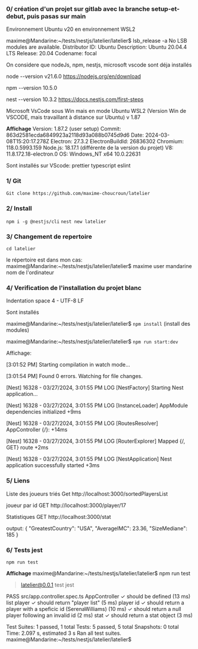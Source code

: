 ### 0/ création d'un projet sur gitlab avec la branche setup-et-debut, puis pasas sur main
Environnement Ubuntu v20 en environnement WSL2

maxime@Mandarine:~/tests/nestjs/latelier/latelier$ lsb_release -a
No LSB modules are available.
Distributor ID: Ubuntu
Description:    Ubuntu 20.04.4 LTS
Release:        20.04
Codename:       focal


On considere que nodeJs, npm, nestjs, microsoft vscode sont déja installés

node --version
v21.6.0
https://nodejs.org/en/download

npm --version
10.5.0
  
nest --version
10.3.2
https://docs.nestjs.com/first-steps

Microsoft VsCode sous Win mais en mode Ubuntu WSL2
(Version Win de VSCODE, mais travaillant à distance sur Ubuntu)
v 1.87

**Affichage**
Version: 1.87.2 (user setup)
Commit: 863d2581ecda6849923a2118d93a088b0745d9d6
Date: 2024-03-08T15:20:17.278Z
Electron: 27.3.2
ElectronBuildId: 26836302
Chromium: 118.0.5993.159
Node.js: 18.17.1   (différente de la version du projet)
V8: 11.8.172.18-electron.0
OS: Windows_NT x64 10.0.22631


Sont installés sur VScode:
prettier
typescript
eslint   


### 1/ Git
`Git clone https://github.com/maxime-choucroun/latelier`

### 2/ Install
 `npm i -g @nestjs/cli`
 `nest new latelier`



### 3/ Changement de repertoire 
`cd latelier`

le répertoire est dans mon cas:  maxime@Mandarine:~/tests/nestjs/latelier/latelier$
maxime user
mandarine nom de l'ordinateur


### 4/ Verification de l'installation du projet blanc

Indentation space 4 - UTF-8 LF

Sont installés



maxime@Mandarine:~/tests/nestjs/latelier/latelier$ `npm install`
(install des modules)

maxime@Mandarine:~/tests/nestjs/latelier/latelier$ `npm run start:dev`


Affichage:

[3:01:52 PM] Starting compilation in watch mode...

[3:01:54 PM] Found 0 errors. Watching for file changes.

[Nest] 16328  - 03/27/2024, 3:01:55 PM     LOG [NestFactory] Starting Nest application...

[Nest] 16328  - 03/27/2024, 3:01:55 PM     LOG [InstanceLoader] AppModule dependencies initialized +9ms

[Nest] 16328  - 03/27/2024, 3:01:55 PM     LOG [RoutesResolver] AppController {/}: +14ms

[Nest] 16328  - 03/27/2024, 3:01:55 PM     LOG [RouterExplorer] Mapped {/, GET} route +2ms

[Nest] 16328  - 03/27/2024, 3:01:55 PM     LOG [NestApplication] Nest application successfully started +3ms


### 5/ Liens

Liste des joueurs triés
Get http://localhost:3000/sortedPlayersList

joueur par id
GET http://localhost:3000/player/17

Statistiques
GET http://localhost:3000/stat

output:
{
    "GreatestCountry": "USA",
    "AverageIMC": 23.36,
    "SizeMediane": 185
}



### 6/ Tests jest
 `npm run test`


**Affichage**
maxime@Mandarine:~/tests/nestjs/latelier/latelier$ npm run test 

> latelier@0.0.1 test
> jest

 PASS  src/app.controller.spec.ts
  AppController
    ✓ should be defined (13 ms)
    list player
      ✓ should return "player list" (5 ms)
    player id
      ✓ should return a player with a speficic id (SerenaWilliams) (10 ms)
      ✓ should return a null player following an invalid id  (2 ms)
    stat
      ✓ should return a stat object (3 ms)

Test Suites: 1 passed, 1 total
Tests:       5 passed, 5 total
Snapshots:   0 total
Time:        2.097 s, estimated 3 s
Ran all test suites.
maxime@Mandarine:~/tests/nestjs/latelier/latelier$ 
